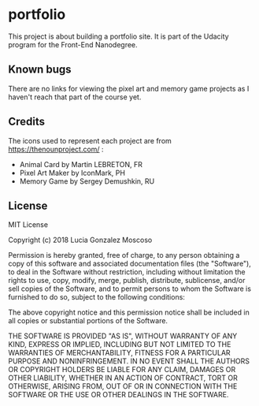 # portfolio
This project is about building a portfolio site. It is part of the Udacity program for the Front-End Nanodegree. 

## Known bugs
There are no links for viewing the pixel art and memory game projects as I haven't reach that part of the course yet. 

## Credits
The icons used to represent each project are from https://thenounproject.com/ :
- Animal Card by Martin LEBRETON, FR
- Pixel Art Maker by IconMark, PH
- Memory Game by Sergey Demushkin, RU

## License
MIT License

Copyright (c) 2018 Lucia Gonzalez Moscoso

Permission is hereby granted, free of charge, to any person obtaining a copy
of this software and associated documentation files (the "Software"), to deal
in the Software without restriction, including without limitation the rights
to use, copy, modify, merge, publish, distribute, sublicense, and/or sell
copies of the Software, and to permit persons to whom the Software is
furnished to do so, subject to the following conditions:

The above copyright notice and this permission notice shall be included in all
copies or substantial portions of the Software.

THE SOFTWARE IS PROVIDED "AS IS", WITHOUT WARRANTY OF ANY KIND, EXPRESS OR
IMPLIED, INCLUDING BUT NOT LIMITED TO THE WARRANTIES OF MERCHANTABILITY,
FITNESS FOR A PARTICULAR PURPOSE AND NONINFRINGEMENT. IN NO EVENT SHALL THE
AUTHORS OR COPYRIGHT HOLDERS BE LIABLE FOR ANY CLAIM, DAMAGES OR OTHER
LIABILITY, WHETHER IN AN ACTION OF CONTRACT, TORT OR OTHERWISE, ARISING FROM,
OUT OF OR IN CONNECTION WITH THE SOFTWARE OR THE USE OR OTHER DEALINGS IN THE
SOFTWARE.
